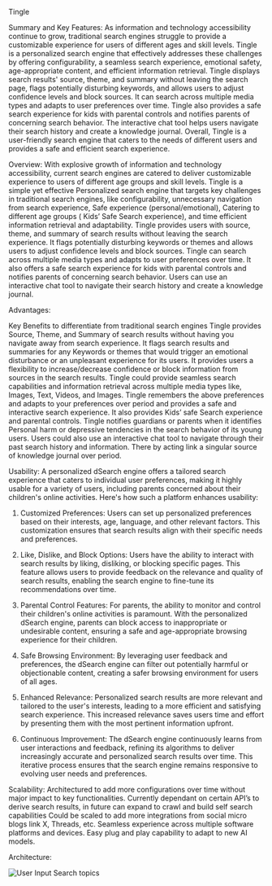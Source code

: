 Tingle

Summary and Key Features: As information and technology accessibility continue to grow, traditional search engines struggle to provide a customizable experience for users of different ages and skill levels. Tingle is a personalized search engine that effectively addresses these challenges by offering configurability, a seamless search experience, emotional safety, age-appropriate content, and efficient information retrieval. Tingle displays search results' source, theme, and summary without leaving the search page, flags potentially disturbing keywords, and allows users to adjust confidence levels and block sources. It can search across multiple media types and adapts to user preferences over time. Tingle also provides a safe search experience for kids with parental controls and notifies parents of concerning search behavior. The interactive chat tool helps users navigate their search history and create a knowledge journal. 
Overall, Tingle is a user-friendly search engine that caters to the needs of different users and provides a safe and efficient search experience.

Overview:
With explosive growth of information and technology accessibility, current search engines are catered to deliver customizable experience to users of different age groups and skill levels. Tingle is a simple yet effective Personalized search engine that targets key challenges in traditional search engines, like configurability, unnecessary navigation from search experience, Safe experience (personal/emotional), Catering to different age groups ( Kids’ Safe Search experience), and time efficient information retrieval and adaptability. 
Tingle provides users with source, theme, and summary of search results without leaving the search experience. It flags potentially disturbing keywords or themes and allows users to adjust confidence levels and block sources. Tingle can search across multiple media types and adapts to user preferences over time. It also offers a safe search experience for kids with parental controls and notifies parents of concerning search behavior. Users can use an interactive chat tool to navigate their search history and create a knowledge journal.

Advantages:

Key Benefits to differentiate from traditional search engines 
Tingle provides Source, Theme, and Summary of search results without having you navigate away from search experience. 
It flags search results and summaries for any Keywords or themes that would trigger an emotional disturbance or an unpleasant experience for its users.
It provides users a flexibility to increase/decrease confidence or block information from sources in the search results.
Tingle could provide seamless search capabilities and information retrieval across multiple media types like, Images, Text, Videos, and Images.
Tingle remembers the above preferences and adapts to your preferences over period and provides a safe and interactive search experience.
It also provides Kids’ safe Search experience and parental controls.
Tingle notifies guardians or parents when it identifies Personal harm or depressive tendencies in the search behavior of its young users. 
Users could also use an interactive chat tool to navigate through their past search history and information. There by acting link a singular source of knowledge journal over period. 

Usability:
A personalized dSearch engine offers a tailored search experience that caters to individual user preferences, making it highly usable for a variety of users, including parents concerned about their children's online activities. Here's how such a platform enhances usability:

1. Customized Preferences: Users can set up personalized preferences based on their interests, age, language, and other relevant factors. This customization ensures that search results align with their specific needs and preferences.

2. Like, Dislike, and Block Options: Users have the ability to interact with search results by liking, disliking, or blocking specific pages. This feature allows users to provide feedback on the relevance and quality of search results, enabling the search engine to fine-tune its recommendations over time.

3. Parental Control Features: For parents, the ability to monitor and control their children's online activities is paramount. With the personalized dSearch engine, parents can block access to inappropriate or undesirable content, ensuring a safe and age-appropriate browsing experience for their children.

4. Safe Browsing Environment: By leveraging user feedback and preferences, the dSearch engine can filter out potentially harmful or objectionable content, creating a safer browsing environment for users of all ages.

5. Enhanced Relevance: Personalized search results are more relevant and tailored to the user's interests, leading to a more efficient and satisfying search experience. This increased relevance saves users time and effort by presenting them with the most pertinent information upfront.

6. Continuous Improvement: The dSearch engine continuously learns from user interactions and feedback, refining its algorithms to deliver increasingly accurate and personalized search results over time. This iterative process ensures that the search engine remains responsive to evolving user needs and preferences.


Scalability:
Architectured to add more configurations over time without major impact to key functionalities.
Currently dependant on certain API’s to derive search results, in future can expand to crawl and build self search capabilities
Could be scaled to add more integrations from social micro blogs link X, Threads, etc. 
Seamless experience across multiple software platforms and devices.
Easy plug and play capability to adapt to new AI models.

Architecture:

![User Input Search topics](https://github.com/ll239/ragathon/assets/103622119/f8a59b02-75c2-4bf9-8956-2e1ab1d7fcbc)

